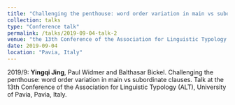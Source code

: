 ```yaml
---
title: "Challenging the penthouse: word order variation in main vs subordinate clauses"
collection: talks
type: "Conference talk"
permalink: /talks/2019-09-04-talk-2
venue: "the 13th Conference of the Association for Linguistic Typology (ALT)"
date: 2019-09-04
location: "Pavia, Italy"
---
```


2019/9: **Yingqi Jing**, Paul Widmer and Balthasar Bickel. Challenging the penthouse: word order variation in main vs subordinate clauses. Talk at the 13th Conference of the Association for Linguistic Typology (ALT), University of Pavia, Pavia, Italy.

